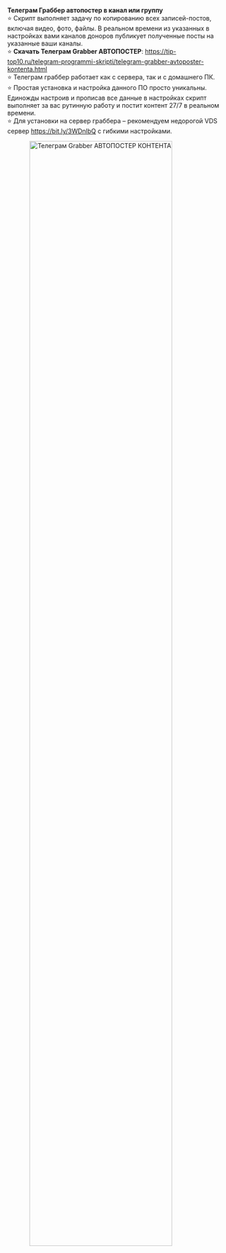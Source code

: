 <b>Телеграм Граббер автопостер в канал или группу</b>
<br />⭐ Скрипт выполняет задачу по копированию всех записей-постов, включая видео, фото, файлы. В реальном времени из указанных в настройках вами каналов доноров публикует полученные посты на указанные ваши каналы.
<br />⭐ <b>Скачать Телеграм Grabber АВТОПОСТЕР</b>: https://tip-top10.ru/telegram-programmi-skripti/telegram-grabber-avtoposter-kontenta.html
<br />⭐ Телеграм граббер работает как с сервера, так и с домашнего ПК.
<br />⭐ Простая установка и настройка данного ПО просто уникальны. Единожды настроив и прописав все данные в настройках скрипт выполняет за вас рутинную работу и постит контент 27/7 в реальном времени.
<br />⭐ Для установки на сервер граббера – рекомендуем недорогой VDS сервер https://bit.ly/3WDnlbQ с гибкими настройками.

<img src="https://tip-top10.ru/izo/telegram-grabber-avtoposter-kontenta.png" data-src="https://tip-top10.ru/izo/telegram-grabber-avtoposter-kontenta.png" data-jchll="true" alt="Телеграм Grabber АВТОПОСТЕР КОНТЕНТА " width="80%" style="display: block; margin-left: auto; margin-right: auto;" title="Телеграм Grabber АВТОПОСТЕР КОНТЕНТА " class="lazy-loaded">
